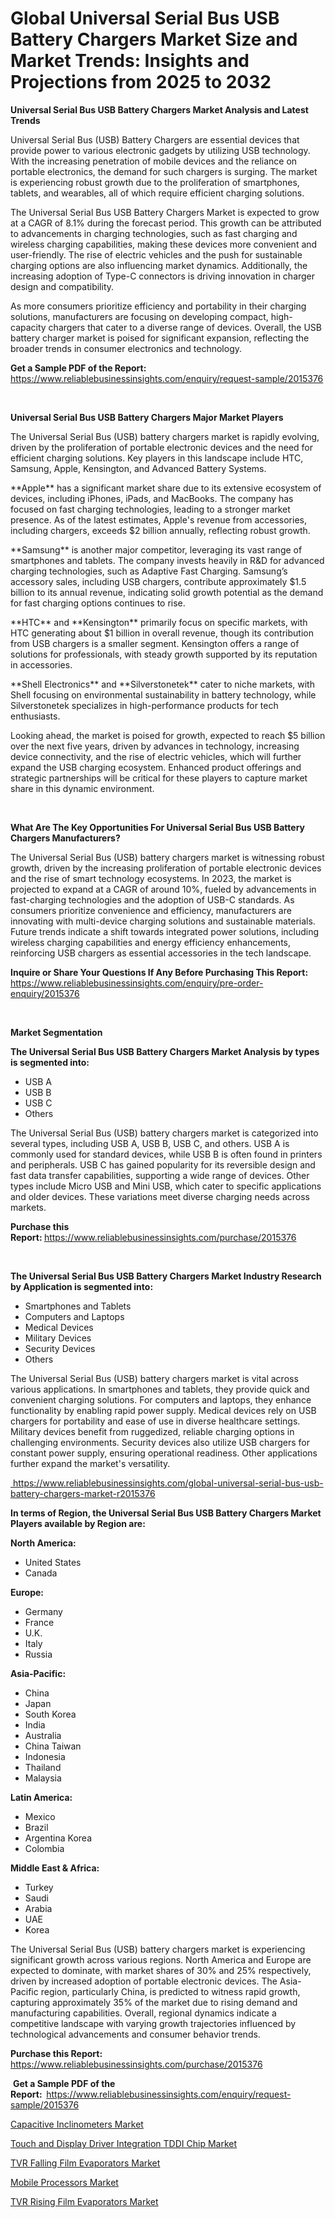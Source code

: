 <p><h1>Global Universal Serial Bus USB Battery Chargers Market Size and Market Trends: Insights and Projections from 2025 to 2032</h1></p><p><strong>Universal Serial Bus USB Battery Chargers Market Analysis and Latest Trends</strong></p>
<p><p>Universal Serial Bus (USB) Battery Chargers are essential devices that provide power to various electronic gadgets by utilizing USB technology. With the increasing penetration of mobile devices and the reliance on portable electronics, the demand for such chargers is surging. The market is experiencing robust growth due to the proliferation of smartphones, tablets, and wearables, all of which require efficient charging solutions. </p><p>The Universal Serial Bus USB Battery Chargers Market is expected to grow at a CAGR of 8.1% during the forecast period. This growth can be attributed to advancements in charging technologies, such as fast charging and wireless charging capabilities, making these devices more convenient and user-friendly. The rise of electric vehicles and the push for sustainable charging options are also influencing market dynamics. Additionally, the increasing adoption of Type-C connectors is driving innovation in charger design and compatibility. </p><p>As more consumers prioritize efficiency and portability in their charging solutions, manufacturers are focusing on developing compact, high-capacity chargers that cater to a diverse range of devices. Overall, the USB battery charger market is poised for significant expansion, reflecting the broader trends in consumer electronics and technology.</p></p>
<p><strong>Get a Sample PDF of the Report:&nbsp;</strong> <a href="https://www.reliablebusinessinsights.com/enquiry/request-sample/2015376?utm_campaign=2446&utm_medium=2&utm_source=Github&utm_content=ia&utm_term=29032025&utm_id=universal-serial-bus-usb-battery-chargers">https://www.reliablebusinessinsights.com/enquiry/request-sample/2015376</a></p>
<p>&nbsp;</p>
<p><strong>Universal Serial Bus USB Battery Chargers Major Market Players</strong></p>
<p><p>The Universal Serial Bus (USB) battery chargers market is rapidly evolving, driven by the proliferation of portable electronic devices and the need for efficient charging solutions. Key players in this landscape include HTC, Samsung, Apple, Kensington, and Advanced Battery Systems.</p><p>**Apple** has a significant market share due to its extensive ecosystem of devices, including iPhones, iPads, and MacBooks. The company has focused on fast charging technologies, leading to a stronger market presence. As of the latest estimates, Apple's revenue from accessories, including chargers, exceeds $2 billion annually, reflecting robust growth.</p><p>**Samsung** is another major competitor, leveraging its vast range of smartphones and tablets. The company invests heavily in R&D for advanced charging technologies, such as Adaptive Fast Charging. Samsung’s accessory sales, including USB chargers, contribute approximately $1.5 billion to its annual revenue, indicating solid growth potential as the demand for fast charging options continues to rise.</p><p>**HTC** and **Kensington** primarily focus on specific markets, with HTC generating about $1 billion in overall revenue, though its contribution from USB chargers is a smaller segment. Kensington offers a range of solutions for professionals, with steady growth supported by its reputation in accessories.</p><p>**Shell Electronics** and **Silverstonetek** cater to niche markets, with Shell focusing on environmental sustainability in battery technology, while Silverstonetek specializes in high-performance products for tech enthusiasts.</p><p>Looking ahead, the market is poised for growth, expected to reach $5 billion over the next five years, driven by advances in technology, increasing device connectivity, and the rise of electric vehicles, which will further expand the USB charging ecosystem. Enhanced product offerings and strategic partnerships will be critical for these players to capture market share in this dynamic environment.</p></p>
<p>&nbsp;</p>
<p><strong>What Are The Key Opportunities For Universal Serial Bus USB Battery Chargers Manufacturers?</strong></p>
<p><p>The Universal Serial Bus (USB) battery chargers market is witnessing robust growth, driven by the increasing proliferation of portable electronic devices and the rise of smart technology ecosystems. In 2023, the market is projected to expand at a CAGR of around 10%, fueled by advancements in fast-charging technologies and the adoption of USB-C standards. As consumers prioritize convenience and efficiency, manufacturers are innovating with multi-device charging solutions and sustainable materials. Future trends indicate a shift towards integrated power solutions, including wireless charging capabilities and energy efficiency enhancements, reinforcing USB chargers as essential accessories in the tech landscape.</p></p>
<p><strong>Inquire or Share Your Questions If Any Before Purchasing This Report:</strong> <a href="https://www.reliablebusinessinsights.com/enquiry/pre-order-enquiry/2015376?utm_campaign=2446&utm_medium=2&utm_source=Github&utm_content=ia&utm_term=29032025&utm_id=universal-serial-bus-usb-battery-chargers">https://www.reliablebusinessinsights.com/enquiry/pre-order-enquiry/2015376</a></p>
<p>&nbsp;</p>
<p><strong>Market Segmentation</strong></p>
<p><strong>The Universal Serial Bus USB Battery Chargers Market Analysis by types is segmented into:</strong></p>
<p><ul><li>USB A</li><li>USB B</li><li>USB C</li><li>Others</li></ul></p>
<p><p>The Universal Serial Bus (USB) battery chargers market is categorized into several types, including USB A, USB B, USB C, and others. USB A is commonly used for standard devices, while USB B is often found in printers and peripherals. USB C has gained popularity for its reversible design and fast data transfer capabilities, supporting a wide range of devices. Other types include Micro USB and Mini USB, which cater to specific applications and older devices. These variations meet diverse charging needs across markets.</p></p>
<p><strong>Purchase this Report:&nbsp;</strong><a href="https://www.reliablebusinessinsights.com/purchase/2015376?utm_campaign=2446&utm_medium=2&utm_source=Github&utm_content=ia&utm_term=29032025&utm_id=universal-serial-bus-usb-battery-chargers">https://www.reliablebusinessinsights.com/purchase/2015376</a></p>
<p>&nbsp;</p>
<p><strong>The Universal Serial Bus USB Battery Chargers Market Industry Research by Application is segmented into:</strong></p>
<p><ul><li>Smartphones and Tablets</li><li>Computers and Laptops</li><li>Medical Devices</li><li>Military Devices</li><li>Security Devices</li><li>Others</li></ul></p>
<p><p>The Universal Serial Bus (USB) battery chargers market is vital across various applications. In smartphones and tablets, they provide quick and convenient charging solutions. For computers and laptops, they enhance functionality by enabling rapid power supply. Medical devices rely on USB chargers for portability and ease of use in diverse healthcare settings. Military devices benefit from ruggedized, reliable charging options in challenging environments. Security devices also utilize USB chargers for constant power supply, ensuring operational readiness. Other applications further expand the market's versatility.</p></p>
<p><a href="https://www.reliablebusinessinsights.com/global-universal-serial-bus-usb-battery-chargers-market-r2015376?utm_campaign=2446&utm_medium=2&utm_source=Github&utm_content=ia&utm_term=29032025&utm_id=universal-serial-bus-usb-battery-chargers">&nbsp;https://www.reliablebusinessinsights.com/global-universal-serial-bus-usb-battery-chargers-market-r2015376</a></p>
<p><strong>In terms of Region, the Universal Serial Bus USB Battery Chargers Market Players available by Region are:</strong></p>
<p>
    <p> <strong> North America: </strong>
        <ul>
            <li>United States</li>
            <li>Canada</li>
        </ul>
        </p> 
    <p> <strong> Europe: </strong>
        <ul>
            <li>Germany</li>
            <li>France</li>
            <li>U.K.</li>
            <li>Italy</li>
            <li>Russia</li>
        </ul>
        </p> 
    <p> <strong> Asia-Pacific: </strong>
        <ul>
            <li>China</li>
            <li>Japan</li>
            <li>South Korea</li>
            <li>India</li>
            <li>Australia</li>
            <li>China Taiwan</li>
            <li>Indonesia</li>
            <li>Thailand</li>
            <li>Malaysia</li>
        </ul>
        </p> 
    <p> <strong> Latin America: </strong>
        <ul>
            <li>Mexico</li>
            <li>Brazil</li>
            <li>Argentina Korea</li>
            <li>Colombia</li>
        </ul>
        </p> 
    <p> <strong> Middle East & Africa: </strong>
        <ul>
            <li>Turkey</li>
            <li>Saudi</li>
            <li>Arabia</li>
            <li>UAE</li>
            <li>Korea</li>
        </ul>
    </p>
    </p>
<p><p>The Universal Serial Bus (USB) battery chargers market is experiencing significant growth across various regions. North America and Europe are expected to dominate, with market shares of 30% and 25% respectively, driven by increased adoption of portable electronic devices. The Asia-Pacific region, particularly China, is predicted to witness rapid growth, capturing approximately 35% of the market due to rising demand and manufacturing capabilities. Overall, regional dynamics indicate a competitive landscape with varying growth trajectories influenced by technological advancements and consumer behavior trends.</p></p>
<p><strong>Purchase this Report: </strong><a href="https://www.reliablebusinessinsights.com/purchase/2015376?utm_campaign=2446&utm_medium=2&utm_source=Github&utm_content=ia&utm_term=29032025&utm_id=universal-serial-bus-usb-battery-chargers">https://www.reliablebusinessinsights.com/purchase/2015376</a></p>
<p>&nbsp;<strong>Get a Sample PDF of the Report:&nbsp;&nbsp;</strong><a href="https://www.reliablebusinessinsights.com/enquiry/request-sample/2015376?utm_campaign=2446&utm_medium=2&utm_source=Github&utm_content=ia&utm_term=29032025&utm_id=universal-serial-bus-usb-battery-chargers">https://www.reliablebusinessinsights.com/enquiry/request-sample/2015376</a></p>
<p><strong></strong></p>
<p><p><a href="https://www.linkedin.com/pulse/exploring-growth-potential-capacitive-inclinometers-market-lyjbf?utm_campaign=2446&utm_medium=2&utm_source=Github&utm_content=ia&utm_term=29032025&utm_id=universal-serial-bus-usb-battery-chargers">Capacitive Inclinometers Market</a></p><p><a href="https://github.com/grevecodeeol/Market-Research-Report-List-1/blob/main/touch-and-display-driver-integration-tddi-chip-market.md?utm_campaign=2446&utm_medium=2&utm_source=Github&utm_content=ia&utm_term=29032025&utm_id=universal-serial-bus-usb-battery-chargers">Touch and Display Driver Integration TDDI Chip Market</a></p><p><a href="https://www.linkedin.com/pulse/global-tvr-falling-film-evaporators-market-pulse-trends-xi5rf?utm_campaign=2446&utm_medium=2&utm_source=Github&utm_content=ia&utm_term=29032025&utm_id=universal-serial-bus-usb-battery-chargers">TVR Falling Film Evaporators Market</a></p><p><a href="https://github.com/calizlewin2f/Market-Research-Report-List-1/blob/main/mobile-processors-market.md?utm_campaign=2446&utm_medium=2&utm_source=Github&utm_content=ia&utm_term=29032025&utm_id=universal-serial-bus-usb-battery-chargers">Mobile Processors Market</a></p><p><a href="https://www.linkedin.com/pulse/market-analysis-tvr-rising-film-evaporators-trends-share-ja40f?utm_campaign=2446&utm_medium=2&utm_source=Github&utm_content=ia&utm_term=29032025&utm_id=universal-serial-bus-usb-battery-chargers">TVR Rising Film Evaporators Market</a></p></p>